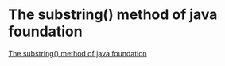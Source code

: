 # The substring() method of java foundation
[The substring() method of java foundation](https://aiwithcloud.com/2022/09/16/the_substring_method_of_java_foundation/)
